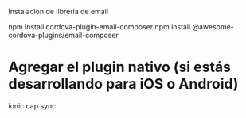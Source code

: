 Instalacion de libreria de email 


npm install cordova-plugin-email-composer
npm install @awesome-cordova-plugins/email-composer

# Agregar el plugin nativo (si estás desarrollando para iOS o Android)
ionic cap sync
